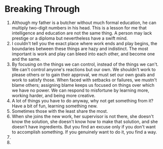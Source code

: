 # Breaking Through

1. Although my father is a butcher without much formal education, he can multiply two-digit numbers in his head. This is a lesson for me that intelligence and education are not the same thing. A person may lack prestige or a diploma but nevertheless have a swift mind.
2. I couldn't tell you the exact place where work ends and play begins, the boundaries between these things are hazy and indistinct. The most important is work and play can bleed into each other, and become one and the same.
3. By focusing on the things we can control, instead of the things we can't. We can't control anyone's reactions but our own. We shouldn't work to please others or to gain their approval, we must set our own goals and work to satisfy those. When faced with setbacks or failures, we mustn't blame others; assigning blame keeps us focused on things over which we have no power. We can respond to misfortune by learning more, working harder, and being more creative.
4. A lot of things you have to do anyway, why not get something from it? Have a bit of fun, learning something new.
5. Sometimes those with the least share the most.
6. When she joins the new work, her supervisor is not there, she doesn't know the solution, she doesn't know how to make that solution, and she doesn't have ingredients. But you find an excuse only if you don't want to accomplish something. If you genuinely want to do it, you find a way.
7. 
8. 
